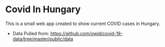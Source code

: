 # Covid In Hungary
This is a small web app created to show current COVID cases in Hungary. 

- Data Pulled from: https://github.com/owid/covid-19-data/tree/master/public/data